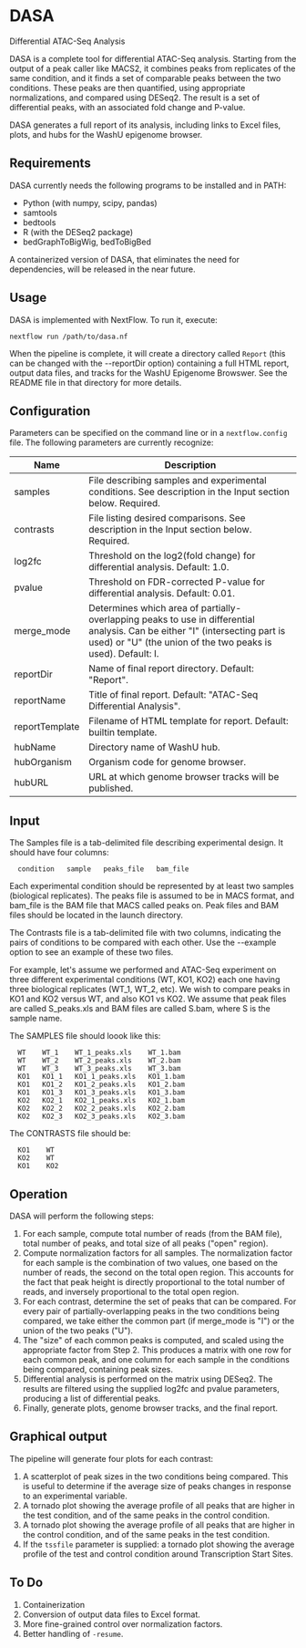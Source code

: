 # DASA
Differential ATAC-Seq Analysis

DASA is a complete tool for differential ATAC-Seq analysis. Starting from the output
of a peak caller like MACS2, it combines peaks from replicates of the same condition,
and it finds a set of comparable peaks between the two conditions. These peaks are then
quantified, using appropriate normalizations, and compared using DESeq2. The result
is a set of differential peaks, with an associated fold change and P-value.

DASA generates a full report of its analysis, including links to Excel files, plots, 
and hubs for the WashU epigenome browser. 

## Requirements

DASA currently needs the following programs to be installed and in PATH:

- Python (with numpy, scipy, pandas)
- samtools
- bedtools
- R (with the DESeq2 package)
- bedGraphToBigWig, bedToBigBed

A containerized version of DASA, that eliminates the need for dependencies, will be released in the near future.

## Usage

DASA is implemented with NextFlow. To run it, execute:

```
nextflow run /path/to/dasa.nf
```

When the pipeline is complete, it will create a directory called `Report` (this can be changed with the
--reportDir option) containing a full HTML report, output data files, and tracks for the WashU Epigenome Browswer.
See the README file in that directory for more details.

## Configuration

Parameters can be specified on the command line or in a `nextflow.config` file. The following parameters
are currently recognize:

Name | Description
-----|------------
samples    | File describing samples and experimental conditions. See description in the Input section below. Required.
contrasts  | File listing desired comparisons. See description in the Input section below. Required.
log2fc     | Threshold on the log2(fold change) for differential analysis. Default: 1.0.
pvalue     | Threshold on FDR-corrected P-value for differential analysis. Default: 0.01.
merge_mode | Determines which area of partially-overlapping peaks to use in differential analysis. Can be either "I" (intersecting part is used) or "U" (the union of the two peaks is used). Default: I.
reportDir  | Name of final report directory. Default: "Report".
reportName | Title of final report. Default: "ATAC-Seq Differential Analysis".
reportTemplate | Filename of HTML template for report. Default: builtin template.
hubName     | Directory name of WashU hub.
hubOrganism | Organism code for genome browser.
hubURL      | URL at which genome browser tracks will be published.

## Input

The Samples file is a tab-delimited file describing experimental design. It should have four columns:

```
  condition   sample   peaks_file   bam_file
```

Each experimental condition should be represented by at least two samples (biological replicates).
The peaks file is assumed to be in MACS format, and bam_file is the BAM file that MACS called
peaks on. Peak files and BAM files should be located in the launch directory.

The Contrasts file is a tab-delimited file with two columns, indicating the pairs of conditions to be
compared with each other. Use the --example option to see an example of these two files.

For example, let's assume we performed and ATAC-Seq experiment on three different experimental conditions
(WT, KO1, KO2) each one having three biological replicates (WT_1, WT_2, etc). We wish
to compare peaks in KO1 and KO2 versus WT, and also KO1 vs KO2. We assume that peak
files are called S_peaks.xls and BAM files are called S.bam, where S is the sample name.

The SAMPLES file should loook like this:

```
  WT    WT_1    WT_1_peaks.xls    WT_1.bam
  WT    WT_2    WT_2_peaks.xls    WT_2.bam
  WT    WT_3    WT_3_peaks.xls    WT_3.bam
  KO1   KO1_1   KO1_1_peaks.xls   KO1_1.bam
  KO1   KO1_2   KO1_2_peaks.xls   KO1_2.bam
  KO1   KO1_3   KO1_3_peaks.xls   KO1_3.bam
  KO2   KO2_1   KO2_1_peaks.xls   KO2_1.bam
  KO2   KO2_2   KO2_2_peaks.xls   KO2_2.bam
  KO2   KO2_3   KO2_3_peaks.xls   KO2_3.bam
```

The CONTRASTS file should be:

```
  KO1    WT
  KO2    WT
  KO1    KO2
```

## Operation

DASA will perform the following steps:

1. For each sample, compute total number of reads (from the BAM file), total number of peaks, and total size of all peaks ("open" region).
1. Compute normalization factors for all samples. The normalization factor for each sample is the combination of two values, one based on the number of reads, the second on the total open region. This accounts for the fact that peak height is directly proportional to the total number of reads, and inversely proportional to the total open region.
2. For each contrast, determine the set of peaks that can be compared. For every pair of partially-overlapping peaks in the two conditions being compared, we take either the common part (if merge_mode is "I") or the union of the two peaks ("U").
3. The "size" of each common peaks is computed, and scaled using the appropriate factor from Step 2. This produces a matrix with one row for each common peak, and one column for each sample in the conditions being compared, containing peak sizes.
4. Differential analysis is performed on the matrix using DESeq2. The results are filtered using the supplied log2fc and pvalue parameters, producing a list of differential peaks.
5. Finally, generate plots, genome browser tracks, and the final report.

## Graphical output

The pipeline will generate four plots for each contrast:

1. A scatterplot of peak sizes in the two conditions being compared. This is useful to determine if the average size of peaks changes in response to an experimental variable.
2. A tornado plot showing the average profile of all peaks that are higher in the test condition, and of the same peaks in the control condition.
3. A tornado plot showing the average profile of all peaks that are higher in the control condition, and of the same peaks in the test condition.
4. If the `tssfile` parameter is supplied: a tornado plot showing the average profile of the test and control condition around Transcription Start Sites.

## To Do

1. Containerization
2. Conversion of output data files to Excel format.
3. More fine-grained control over normalization factors.
4. Better handling of `-resume`.
